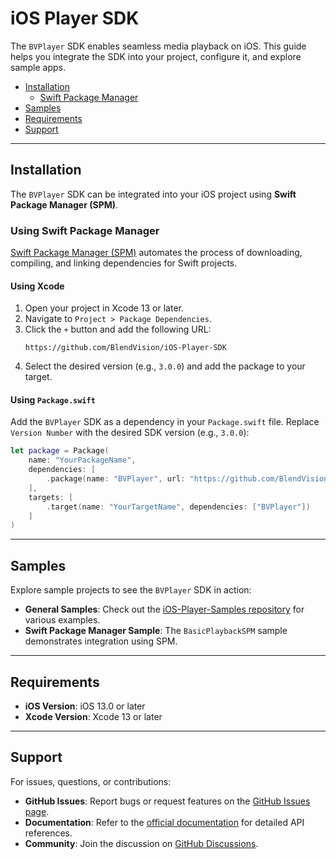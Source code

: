 # iOS Player SDK

The `BVPlayer` SDK enables seamless media playback on iOS. This guide helps you integrate the SDK into your project, configure it, and explore sample apps.

- [Installation](#installation)
  - [Swift Package Manager](#using-swift-package-manager)
- [Samples](#samples)
- [Requirements](#requirements)
- [Support](#support)

---

## Installation

The `BVPlayer` SDK can be integrated into your iOS project using **Swift Package Manager (SPM)**.

### Using Swift Package Manager

[Swift Package Manager (SPM)](https://swift.org/package-manager/) automates the process of downloading, compiling, and linking dependencies for Swift projects.

#### Using Xcode
1. Open your project in Xcode 13 or later.
2. Navigate to `Project > Package Dependencies`.
3. Click the `+` button and add the following URL:
   ```
   https://github.com/BlendVision/iOS-Player-SDK
   ```
4. Select the desired version (e.g., `3.0.0`) and add the package to your target.

#### Using `Package.swift`
Add the `BVPlayer` SDK as a dependency in your `Package.swift` file. Replace `Version Number` with the desired SDK version (e.g., `3.0.0`):

```swift
let package = Package(
    name: "YourPackageName",
    dependencies: [
        .package(name: "BVPlayer", url: "https://github.com/BlendVision/bvplayer-ios", .exact("Version Number"))
    ],
    targets: [
        .target(name: "YourTargetName", dependencies: ["BVPlayer"])
    ]
)
```

---

## Samples

Explore sample projects to see the `BVPlayer` SDK in action:
- **General Samples**: Check out the [iOS-Player-Samples repository](https://github.com/BlendVision/iOS-Player-Samples) for various examples.
- **Swift Package Manager Sample**: The `BasicPlaybackSPM` sample demonstrates integration using SPM.

---

## Requirements

- **iOS Version**: iOS 13.0 or later
- **Xcode Version**: Xcode 13 or later

---

## Support

For issues, questions, or contributions:
- **GitHub Issues**: Report bugs or request features on the [GitHub Issues page](https://github.com/BlendVision/iOS-Player-SDK/issues).
- **Documentation**: Refer to the [official documentation](https://developers.blendvision.com/_/sdk/player/ios/documentation/bvplayer) for detailed API references.
- **Community**: Join the discussion on [GitHub Discussions](https://github.com/BlendVision/iOS-Player-SDK/discussions).
```
